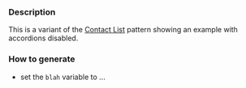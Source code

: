 ### Description
This is a variant of the [Contact List](./?p=organisms-contact-list) pattern showing an example with accordions disabled.

### How to generate
* set the `blah` variable to ...
